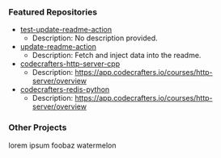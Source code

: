 ### Featured Repositories

<!-- Featured Repositories Start -->
- [test-update-readme-action](https://github.com/notweerdmonk/test-update-readme-action)
  - Description: No description provided.
- [update-readme-action](https://github.com/notweerdmonk/update-readme-action)
  - Description: Fetch and inject data into the readme.
- [codecrafters-http-server-cpp](https://github.com/notweerdmonk/codecrafters-http-server-cpp)
  - Description: https://app.codecrafters.io/courses/http-server/overview
- [codecrafters-redis-python](https://github.com/notweerdmonk/codecrafters-redis-python)
  - Description: https://app.codecrafters.io/courses/http-server/overview

<!-- Featured Repositories End -->

### Other Projects

lorem ipsum foobaz watermelon
